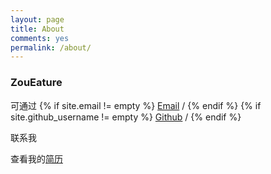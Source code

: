 ```yaml
---
layout: page
title: About
comments: yes
permalink: /about/
---
```



### ZouEature

可通过
{% if site.email != empty %}
<a href="mailto:{{site.email}}" title="mailto: {{site.email}}">Email</a> /
{% endif %}
{% if site.github_username != empty %}
<a href="https://github.com/{{site.github_username}}" title="GithubID: {{site.github_username}}">Github</a> /
{% endif %}

联系我

查看我的<a href="https://eaturezou.github.io/resume/">简历</a>

